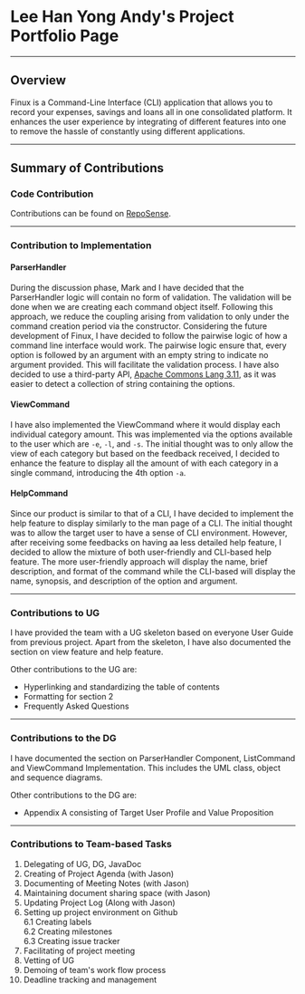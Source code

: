 # Lee Han Yong Andy's Project Portfolio Page

---

## Overview
Finux is a Command-Line Interface (CLI) application that allows you to record your expenses, savings and loans all
in one consolidated platform. It enhances the user experience by integrating of different features into one to remove
the hassle of constantly using different applications.

---

## Summary of Contributions

### Code Contribution

Contributions can be found on [RepoSense](https://nus-cs2113-ay2021s2.github.io/tp-dashboard/?search=leehanyongandy&sort=groupTitle&sortWithin=title&timeframe=commit&mergegroup=&groupSelect=groupByAuthors&breakdown=false&since=2021-03-05&tabOpen=true&tabType=authorship&zFR=false&tabAuthor=LeeHanYongAndy&tabRepo=AY2021S2-CS2113T-W09-1%2Ftp%5Bmaster%5D&authorshipIsMergeGroup=false&authorshipFileTypes=functional-code).

---

### Contribution to Implementation

#### ParserHandler
During the discussion phase, Mark and I have decided that the ParserHandler logic will contain no form of validation.
The validation will be done when we are creating each command object itself. Following this approach, we reduce the
coupling arising from validation to only under the command creation period via the constructor. Considering the  future
development of Finux, I have decided to follow the pairwise logic of how a command line interface would work.
The pairwise logic ensure that, every option is followed by an argument with an empty string to indicate no
argument provided. This will facilitate the validation process. I have also decided to use a third-party
API, [Apache Commons Lang 3.11](https://mvnrepository.com/artifact/org.apache.commons/commons-lang3/3.11),
as it was easier to detect a collection of string containing the options.

#### ViewCommand
I have also implemented the ViewCommand where it would display each individual category amount.
This was implemented via the options available to the user which are `-e`, `-l`, and `-s`.
The initial thought was to only allow the view of each category but based on the feedback received, I decided to
enhance the feature to display all the amount of with each category in a single command, introducing the 4th option `-a`.

#### HelpCommand
Since our product is similar to that of a CLI, I have decided to implement the help feature to display similarly to
the man page of a CLI. The initial thought was to allow the target user to have a sense of CLI environment. However,
after receiving some feedbacks on having aa less detailed help feature, I decided to allow the mixture of both
user-friendly and CLI-based help feature. The more user-friendly approach will display the name, brief description, and
format of the command while the CLI-based will display the name, synopsis, and description of the option and argument.

---

### Contributions to UG
I have provided the team with a UG skeleton based on everyone User Guide from previous project. Apart from the skeleton,
I have also documented the section on view feature and help feature.

Other contributions to the UG are:
* Hyperlinking and standardizing the table of contents
* Formatting for section 2
* Frequently Asked Questions

---

### Contributions to the DG
I have documented the section on ParserHandler Component, ListCommand and ViewCommand Implementation. This includes 
the UML class, object and sequence diagrams.

Other contributions to the DG are:
* Appendix A consisting of Target User Profile and Value Proposition

---

### Contributions to Team-based Tasks

1. Delegating of UG, DG, JavaDoc
1. Creating of Project Agenda (with Jason)
1. Documenting of Meeting Notes (with Jason)
1. Maintaining document sharing space (with Jason)
1. Updating Project Log (Along with Jason)
1. Setting up project environment on Github \
   6.1 Creating labels \
   6.2 Creating milestones \
   6.3 Creating issue tracker
1. Facilitating of project meeting
1. Vetting of UG
1. Demoing of team's work flow process
1. Deadline tracking and management
